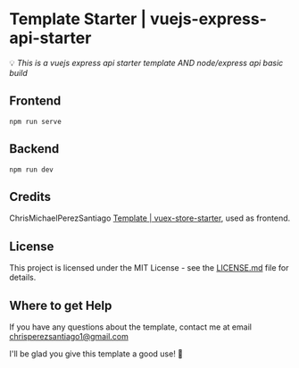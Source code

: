 # Template Starter | vuejs-express-api-starter
💡 *This is a vuejs express api starter template AND node/express api basic build* 
 

## Frontend
```
npm run serve
```

## Backend
```
npm run dev
```

## Credits
ChrisMichaelPerezSantiago [Template | vuex-store-starter](https://github.com/ChrisMichaelPerezSantiago/vuex-store-starter),
used as frontend.


## License
This project is licensed under the MIT License - see the [LICENSE.md](https://github.com/ChrisMichaelPerezSantiago/vuejs-express-api-starter/blob/master/LICENSE) file for details.



## Where to get Help
If you have any questions about the template, contact me at email chrisperezsantiago1@gmail.com


I'll be glad you give this template a good use! 💖
